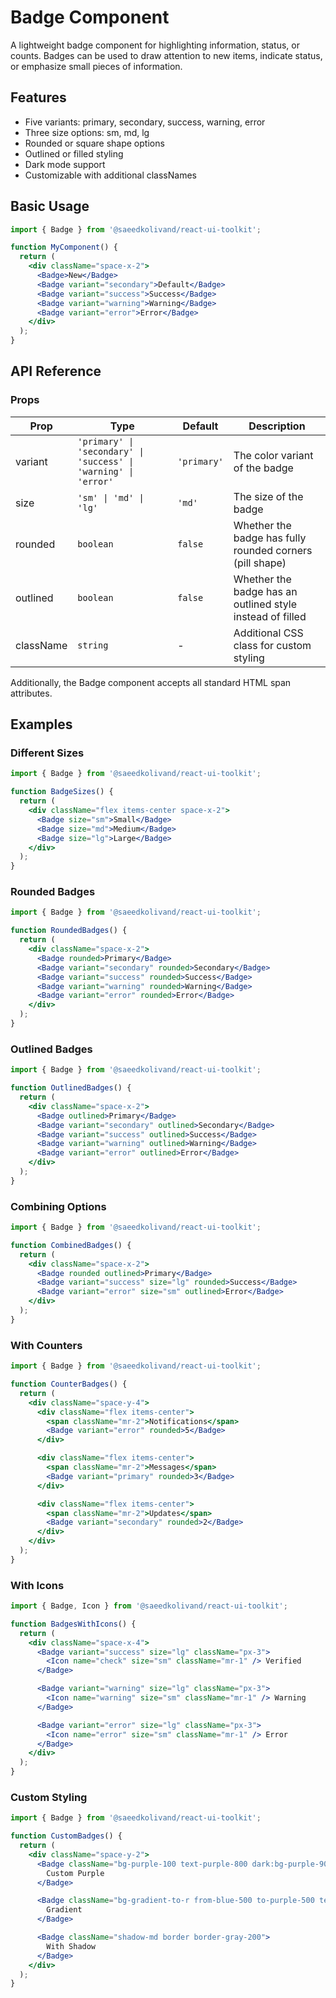 # Badge Component

A lightweight badge component for highlighting information, status, or counts. Badges can be used to draw attention to new items, indicate status, or emphasize small pieces of information.

## Features

- Five variants: primary, secondary, success, warning, error
- Three size options: sm, md, lg
- Rounded or square shape options
- Outlined or filled styling
- Dark mode support
- Customizable with additional classNames

## Basic Usage

```jsx
import { Badge } from '@saeedkolivand/react-ui-toolkit';

function MyComponent() {
  return (
    <div className="space-x-2">
      <Badge>New</Badge>
      <Badge variant="secondary">Default</Badge>
      <Badge variant="success">Success</Badge>
      <Badge variant="warning">Warning</Badge>
      <Badge variant="error">Error</Badge>
    </div>
  );
}
```

## API Reference

### Props

| Prop | Type | Default | Description |
|------|------|---------|-------------|
| variant | `'primary' \| 'secondary' \| 'success' \| 'warning' \| 'error'` | `'primary'` | The color variant of the badge |
| size | `'sm' \| 'md' \| 'lg'` | `'md'` | The size of the badge |
| rounded | `boolean` | `false` | Whether the badge has fully rounded corners (pill shape) |
| outlined | `boolean` | `false` | Whether the badge has an outlined style instead of filled |
| className | `string` | - | Additional CSS class for custom styling |

Additionally, the Badge component accepts all standard HTML span attributes.

## Examples

### Different Sizes

```jsx
import { Badge } from '@saeedkolivand/react-ui-toolkit';

function BadgeSizes() {
  return (
    <div className="flex items-center space-x-2">
      <Badge size="sm">Small</Badge>
      <Badge size="md">Medium</Badge>
      <Badge size="lg">Large</Badge>
    </div>
  );
}
```

### Rounded Badges

```jsx
import { Badge } from '@saeedkolivand/react-ui-toolkit';

function RoundedBadges() {
  return (
    <div className="space-x-2">
      <Badge rounded>Primary</Badge>
      <Badge variant="secondary" rounded>Secondary</Badge>
      <Badge variant="success" rounded>Success</Badge>
      <Badge variant="warning" rounded>Warning</Badge>
      <Badge variant="error" rounded>Error</Badge>
    </div>
  );
}
```

### Outlined Badges

```jsx
import { Badge } from '@saeedkolivand/react-ui-toolkit';

function OutlinedBadges() {
  return (
    <div className="space-x-2">
      <Badge outlined>Primary</Badge>
      <Badge variant="secondary" outlined>Secondary</Badge>
      <Badge variant="success" outlined>Success</Badge>
      <Badge variant="warning" outlined>Warning</Badge>
      <Badge variant="error" outlined>Error</Badge>
    </div>
  );
}
```

### Combining Options

```jsx
import { Badge } from '@saeedkolivand/react-ui-toolkit';

function CombinedBadges() {
  return (
    <div className="space-x-2">
      <Badge rounded outlined>Primary</Badge>
      <Badge variant="success" size="lg" rounded>Success</Badge>
      <Badge variant="error" size="sm" outlined>Error</Badge>
    </div>
  );
}
```

### With Counters

```jsx
import { Badge } from '@saeedkolivand/react-ui-toolkit';

function CounterBadges() {
  return (
    <div className="space-y-4">
      <div className="flex items-center">
        <span className="mr-2">Notifications</span>
        <Badge variant="error" rounded>5</Badge>
      </div>

      <div className="flex items-center">
        <span className="mr-2">Messages</span>
        <Badge variant="primary" rounded>3</Badge>
      </div>

      <div className="flex items-center">
        <span className="mr-2">Updates</span>
        <Badge variant="secondary" rounded>2</Badge>
      </div>
    </div>
  );
}
```

### With Icons

```jsx
import { Badge, Icon } from '@saeedkolivand/react-ui-toolkit';

function BadgesWithIcons() {
  return (
    <div className="space-x-4">
      <Badge variant="success" size="lg" className="px-3">
        <Icon name="check" size="sm" className="mr-1" /> Verified
      </Badge>

      <Badge variant="warning" size="lg" className="px-3">
        <Icon name="warning" size="sm" className="mr-1" /> Warning
      </Badge>

      <Badge variant="error" size="lg" className="px-3">
        <Icon name="error" size="sm" className="mr-1" /> Error
      </Badge>
    </div>
  );
}
```

### Custom Styling

```jsx
import { Badge } from '@saeedkolivand/react-ui-toolkit';

function CustomBadges() {
  return (
    <div className="space-y-2">
      <Badge className="bg-purple-100 text-purple-800 dark:bg-purple-900/30 dark:text-purple-300">
        Custom Purple
      </Badge>

      <Badge className="bg-gradient-to-r from-blue-500 to-purple-500 text-white">
        Gradient
      </Badge>

      <Badge className="shadow-md border border-gray-200">
        With Shadow
      </Badge>
    </div>
  );
}
```
